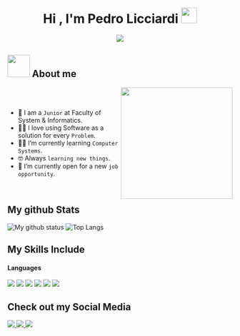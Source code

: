 <h1 align="center"><b>Hi , I'm Pedro Licciardi </b><img src="https://media.giphy.com/media/hvRJCLFzcasrR4ia7z/giphy.gif" width="35"></h1>

<p align="center">
  <img src="https://readme-typing-svg.herokuapp.com?font=Time+New+Roman&color=%23C8BE25&size=25&center=true&vCenter=true&width=600&height=100&lines=System+Engineering+Student;Competitive+Programmer;Always+learning+new+things"></a>
</p>

## <picture><img src = "https://github.com/7oSkaaa/7oSkaaa/blob/main/Images/about_me.gif?raw=true" width = 50px></picture> About me

<picture> <img align="right" src="https://github.com/7oSkaaa/7oSkaaa/blob/main/Images/Right_Side.gif?raw=true" width = 250px></picture>

<br><br>
- :school: I am a `Junior` at Faculty of System & Informatics.
- :technologist: I love using Software as a solution for every `Problem`.
- :student: I’m currently learning `Computer Systems`.
- :nerd_face: Always `learning new things`.
- :thinking: I’m currently open for a new `job opportunity`.
<br>

<h2> My github Stats</h2>

![My github status](https://github-readme-stats.vercel.app/api?username=Pedro-Licciardi&show_icons=true&include_all_commits=true)
![Top Langs](https://github-readme-stats.vercel.app/api/top-langs/?username=Pedro-Licciardi&layout=compact)

## My Skills Include

<h4> Languages </h4>
<span> 
  <img src="https://img.shields.io/badge/HTML5-E34F26?style=for-the-badge&logo=html5&logoColor=white">
  <img src="https://img.shields.io/badge/CSS3-1572B6?style=for-the-badge&logo=css3&logoColor=white">
  <img src="https://img.shields.io/badge/JavaScript-F7DF1E?style=for-the-badge&logo=javascript&logoColor=black">
  <img src="https://img.shields.io/badge/C-00599C?style=for-the-badge&logo=c&logoColor=white">
  <img src="https://img.shields.io/badge/c%23-%23239120.svg?style=for-the-badge&logo=Csharp&logoColor=white">
  <img src ="https://img.shields.io/badge/python-3670A0?style=for-the-badge&logo=python&logoColor=ffdd54">
</span>

## Check out my Social Media 

<a href= "https://www.instagram.com/pedro.licciardi/?igsh=MTRicHgxd3c1YmN4dw%3D%3D">
  <img src="https://img.shields.io/badge/Instagram-%23E4405F.svg?style=for-the-badge&logo=Instagram&logoColor=white">
</a>

<a href= "https://www.linkedin.com/in/octavio-pedro-licciardi-59193b310/">
  <img src="https://img.shields.io/badge/linkedin-%230077B5.svg?style=for-the-badge&logo=linkedin&logoColor=white">
</a>

<a href = "https://www.tiktok.com/@pedro.licciardi">
  <img src= "https://img.shields.io/badge/TikTok-%23000000.svg?style=for-the-badge&logo=TikTok&logoColor=white">
</a>

